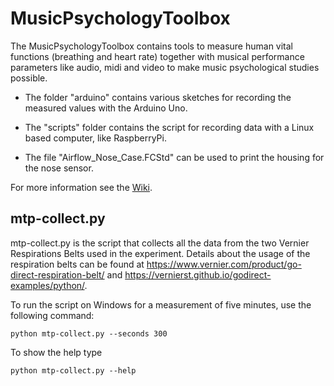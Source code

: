 # MusicPsychologyToolbox

The MusicPsychologyToolbox contains tools to measure human vital functions (breathing and heart rate) together with musical performance parameters like audio, midi and video to make music psychological studies possible.  

* The folder "arduino" contains various sketches for recording the measured values with the Arduino Uno.

* The "scripts" folder contains the script for recording data with a Linux based computer, like RaspberryPi.

* The file "Airflow_Nose_Case.FCStd" can be used to print the housing for the nose sensor.

For more information see the [Wiki](https://github.com/MusicPsychologyToolbox/MusicPsychologyToolbox/wiki). 

## mtp-collect.py

mtp-collect.py is the script that collects all the data from the two Vernier Respirations Belts used in the experiment. Details about the usage of the respiration belts can be found at https://www.vernier.com/product/go-direct-respiration-belt/ and https://vernierst.github.io/godirect-examples/python/.

To run the script on Windows for a measurement of five minutes, use the following command:

`python mtp-collect.py --seconds 300`

To show the help type

`python mtp-collect.py --help`
